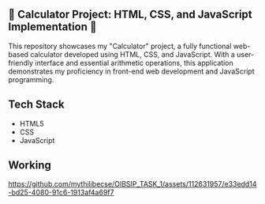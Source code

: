 ## 🔢 Calculator Project: HTML, CSS, and JavaScript Implementation 🔢

This repository showcases my "Calculator" project, a fully functional web-based calculator developed using HTML, CSS, and JavaScript. With a user-friendly interface and essential arithmetic operations, this application demonstrates my proficiency in front-end web development and JavaScript programming.

## Tech Stack
- HTML5
- CSS
- JavaScript

## Working

https://github.com/mythilibecse/OIBSIP_TASK_1/assets/112631957/e33edd14-bd25-4080-91c6-1913af4a69f7
